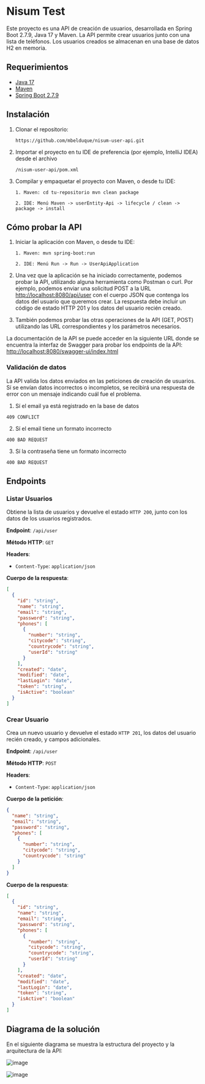 # Nisum Test

Este proyecto es una API de creación de usuarios, desarrollada en Spring Boot 2.7.9, Java 17 y Maven. La API permite crear usuarios junto con una lista de teléfonos. Los usuarios creados se almacenan en una base de datos H2 en memoria.

## Requerimientos

-   [Java 17](https://www.oracle.com/java/technologies/downloads/#java17)
-   [Maven](https://maven.apache.org/download.cgi)
-   [Spring Boot 2.7.9](https://spring.io/projects/spring-boot)

## Instalación

1.  Clonar el repositorio:    

    `https://github.com/mbelduque/nisum-user-api.git`
    
2.  Importar el proyecto en tu IDE de preferencia (por ejemplo, IntelliJ IDEA) desde el archivo 

	`/nisum-user-api/pom.xml`
    
3.  Compilar y empaquetar el proyecto con Maven, o desde tu IDE:
    
    `1. Maven: cd tu-repositorio mvn clean package`
    
    `2. IDE: Menú Maven -> userEntity-Api -> lifecycle / clean -> package -> install` 


## Cómo probar la API
    
1.  Iniciar la aplicación con Maven, o desde tu IDE:
    
    `1. Maven: mvn spring-boot:run`
    
    `2. IDE: Menú Run -> Run -> UserApiApplication` 
    
2.  Una vez que la aplicación se ha iniciado correctamente, podemos probar la API, utilizando alguna herramienta como Postman o curl. Por ejemplo, podemos enviar una solicitud POST a la URL [http://localhost:8080/api/user](http://localhost:8080/api/user) con el cuerpo JSON que contenga los datos del usuario que queremos crear. La respuesta debe incluir un código de estado HTTP 201 y los datos del usuario recién creado.
    
3.  También podemos probar las otras operaciones de la API (GET, POST) utilizando las URL correspondientes y los parámetros necesarios.

La documentación de la API se puede acceder en la siguiente URL donde se encuentra la interfaz de Swagger para probar los endpoints de la API: [http://localhost:8080/swagger-ui/index.html](http://localhost:8080/swagger-ui/index.html)


### Validación de datos
La API valida los datos enviados en las peticiones de creación de usuarios. Sí se envían datos incorrectos o incompletos, se recibirá una respuesta de error con un mensaje indicando cuál fue el problema.

1. Sí el email ya está registrado en la base de datos

  `409 CONFLICT`

2. Sí el email tiene un formato incorrecto

  `400 BAD REQUEST`

3. Sí la contraseña tiene un formato incorrecto

  `400 BAD REQUEST`
    

## Endpoints

### Listar Usuarios

Obtiene la lista de usuarios y devuelve el estado `HTTP 200`,  junto con los datos de los usuarios registrados.

**Endpoint**: `/api/user`

**Método HTTP**: `GET`

**Headers**:

-   `Content-Type`: `application/json`

**Cuerpo de la respuesta**:

```json
[
  {
    "id": "string",
    "name": "string",
    "email": "string",
    "password": "string",
    "phones": [
      {
        "number": "string",
        "citycode": "string",
        "countrycode": "string",
        "userId": "string"
      }
    ],
    "created": "date",
    "modified": "date",
    "lastLogin": "date",
    "token": "string",
    "isActive": "boolean"
  }
]
```

### Crear Usuario

Crea un nuevo usuario y devuelve el estado `HTTP 201`, los datos del usuario recién creado, y campos adicionales.

**Endpoint**: `/api/user`

**Método HTTP**: `POST`

**Headers**:

-   `Content-Type`: `application/json`

**Cuerpo de la petición**:

```json
{
  "name": "string",
  "email": "string",
  "password": "string",
  "phones": [
    {
      "number": "string",
      "citycode": "string",
      "countrycode": "string"
    }
  ]
}
```
**Cuerpo de la respuesta**:

```json
[
  {
    "id": "string",
    "name": "string",
    "email": "string",
    "password": "string",
    "phones": [
      {
        "number": "string",
        "citycode": "string",
        "countrycode": "string",
        "userId": "string"
      }
    ],
    "created": "date",
    "modified": "date",
    "lastLogin": "date",
    "token": "string",
    "isActive": "boolean"
  }
]
```

## Diagrama de la solución

En el siguiente diagrama se muestra la estructura del proyecto y la arquitectura de la API:

![image](https://user-images.githubusercontent.com/19484378/227663382-4aface7d-d933-499c-8b95-35b8137600d3.png)

![image](https://user-images.githubusercontent.com/19484378/227664100-a439cf1a-9634-45ee-a8fe-caaeea847ec1.png)


